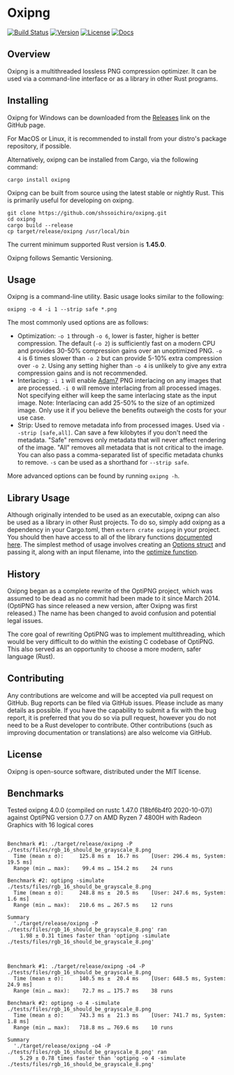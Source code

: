# Oxipng

[![Build Status](https://github.com/shssoichiro/oxipng/workflows/oxipng/badge.svg)](https://github.com/shssoichiro/oxipng/actions?query=branch%3Amaster)
[![Version](https://img.shields.io/crates/v/oxipng.svg)](https://crates.io/crates/oxipng)
[![License](https://img.shields.io/crates/l/oxipng.svg)](https://github.com/shssoichiro/oxipng/blob/master/LICENSE)
[![Docs](https://docs.rs/oxipng/badge.svg)](https://docs.rs/oxipng)

## Overview

Oxipng is a multithreaded lossless PNG compression optimizer. It can be used via a command-line
interface or as a library in other Rust programs.

## Installing

Oxipng for Windows can be downloaded from the [Releases](https://github.com/shssoichiro/oxipng/releases) link on the GitHub page.

For MacOS or Linux, it is recommended to install from your distro's package repository, if possible.

Alternatively, oxipng can be installed from Cargo, via the following command:
```
cargo install oxipng
```

Oxipng can be built from source using the latest stable or nightly Rust.
This is primarily useful for developing on oxipng.
```
git clone https://github.com/shssoichiro/oxipng.git
cd oxipng
cargo build --release
cp target/release/oxipng /usr/local/bin
```

The current minimum supported Rust version is **1.45.0**.

Oxipng follows Semantic Versioning.

## Usage

Oxipng is a command-line utility. Basic usage looks similar to the following:

```
oxipng -o 4 -i 1 --strip safe *.png
```

The most commonly used options are as follows:
* Optimization: `-o 1` through `-o 6`, lower is faster, higher is better compression.
The default (`-o 2`) is sufficiently fast on a modern CPU and provides 30-50% compression
gains over an unoptimized PNG. `-o 4` is 6 times slower than `-o 2` but can provide 5-10%
extra compression over `-o 2`. Using any setting higher than `-o 4` is unlikely
to give any extra compression gains and is not recommended.
* Interlacing: `-i 1` will enable [Adam7](https://en.wikipedia.org/wiki/Adam7_algorithm)
PNG interlacing on any images that are processed. `-i 0` will remove interlacing from all
processed images. Not specifying either will keep the same interlacing state as the
input image. Note: Interlacing can add 25-50% to the size of an optimized image. Only use
it if you believe the benefits outweigh the costs for your use case.
* Strip: Used to remove metadata info from processed images. Used via `--strip [safe,all]`.
Can save a few kilobytes if you don't need the metadata. "Safe" removes only metadata that
will never affect rendering of the image. "All" removes all metadata that is not critical
to the image. You can also pass a comma-separated list of specific metadata chunks to remove.
`-s` can be used as a shorthand for `--strip safe`.

More advanced options can be found by running `oxipng -h`.

## Library Usage

Although originally intended to be used as an executable, oxipng can also be used as a library in
other Rust projects. To do so, simply add oxipng as a dependency in your Cargo.toml,
then `extern crate oxipng` in your project. You should then have access to all of the library
functions [documented here](https://docs.rs/oxipng). The simplest
method of usage involves creating an
[Options struct](https://docs.rs/oxipng/3.0.1/oxipng/struct.Options.html) and
passing it, along with an input filename, into the
[optimize function](https://docs.rs/oxipng/3.0.1/oxipng/fn.optimize.html).

## History

Oxipng began as a complete rewrite of the OptiPNG project,
which was assumed to be dead as no commit had been made to it since March 2014.
(OptiPNG has since released a new version, after Oxipng was first released.)
The name has been changed to avoid confusion and potential legal issues.

The core goal of rewriting OptiPNG was to implement multithreading,
which would be very difficult to do within the existing C codebase of OptiPNG.
This also served as an opportunity to choose a more modern, safer language (Rust).

## Contributing

Any contributions are welcome and will be accepted via pull request on GitHub. Bug reports can be
filed via GitHub issues. Please include as many details as possible. If you have the capability
to submit a fix with the bug report, it is preferred that you do so via pull request,
however you do not need to be a Rust developer to contribute.
Other contributions (such as improving documentation or translations) are also welcome via GitHub.

## License

Oxipng is open-source software, distributed under the MIT license.

## Benchmarks

Tested oxipng 4.0.0 (compiled on rustc 1.47.0 (18bf6b4f0 2020-10-07)) against OptiPNG version 0.7.7 on AMD Ryzen 7 4800H with Radeon Graphics with 16 logical cores


```

Benchmark #1: ./target/release/oxipng -P ./tests/files/rgb_16_should_be_grayscale_8.png
  Time (mean ± σ):     125.8 ms ±  16.7 ms    [User: 296.4 ms, System: 19.5 ms]
  Range (min … max):    99.4 ms … 154.2 ms    24 runs
 
Benchmark #2: optipng -simulate ./tests/files/rgb_16_should_be_grayscale_8.png
  Time (mean ± σ):     248.8 ms ±  20.5 ms    [User: 247.6 ms, System: 1.6 ms]
  Range (min … max):   210.6 ms … 267.5 ms    12 runs
 
Summary
  './target/release/oxipng -P ./tests/files/rgb_16_should_be_grayscale_8.png' ran
    1.98 ± 0.31 times faster than 'optipng -simulate ./tests/files/rgb_16_should_be_grayscale_8.png'



Benchmark #1: ./target/release/oxipng -o4 -P ./tests/files/rgb_16_should_be_grayscale_8.png
  Time (mean ± σ):     140.5 ms ±  20.4 ms    [User: 648.5 ms, System: 24.9 ms]
  Range (min … max):    72.7 ms … 175.7 ms    38 runs
 
Benchmark #2: optipng -o 4 -simulate ./tests/files/rgb_16_should_be_grayscale_8.png
  Time (mean ± σ):     743.3 ms ±  21.3 ms    [User: 741.7 ms, System: 1.8 ms]
  Range (min … max):   718.8 ms … 769.6 ms    10 runs
 
Summary
  './target/release/oxipng -o4 -P ./tests/files/rgb_16_should_be_grayscale_8.png' ran
    5.29 ± 0.78 times faster than 'optipng -o 4 -simulate ./tests/files/rgb_16_should_be_grayscale_8.png'

```

